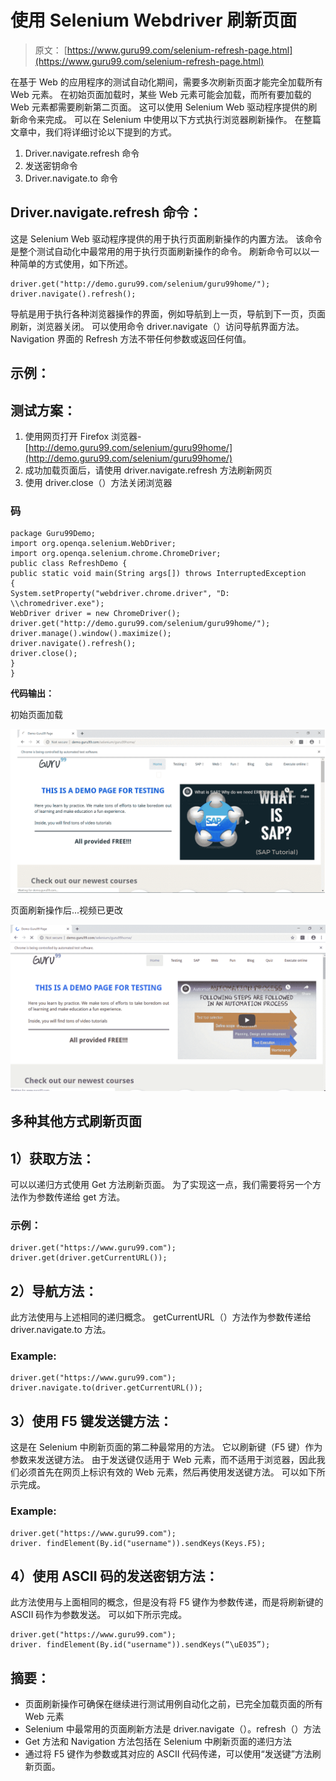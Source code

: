 # 使用 Selenium Webdriver 刷新页面

> 原文： [https://www.guru99.com/selenium-refresh-page.html](https://www.guru99.com/selenium-refresh-page.html)

在基于 Web 的应用程序的测试自动化期间，需要多次刷新页面才能完全加载所有 Web 元素。 在初始页面加载时，某些 Web 元素可能会加载，而所有要加载的 Web 元素都需要刷新第二页面。 这可以使用 Selenium Web 驱动程序提供的刷新命令来完成。 可以在 Selenium 中使用以下方式执行浏览器刷新操作。 在整篇文章中，我们将详细讨论以下提到的方式。

1.  Driver.navigate.refresh 命令
2.  发送密钥命令
3.  Driver.navigate.to 命令

## Driver.navigate.refresh 命令：

这是 Selenium Web 驱动程序提供的用于执行页面刷新操作的内置方法。 该命令是整个测试自动化中最常用的用于执行页面刷新操作的命令。 刷新命令可以以一种简单的方式使用，如下所述。

```
driver.get("http://demo.guru99.com/selenium/guru99home/");
driver.navigate().refresh();
```

导航是用于执行各种浏览器操作的界面，例如导航到上一页，导航到下一页，页面刷新，浏览器关闭。 可以使用命令 driver.navigate（）访问导航界面方法。 Navigation 界面的 Refresh 方法不带任何参数或返回任何值。

## **示例：**

## **测试方案：**

1.  使用网页打开 Firefox 浏览器- [http://demo.guru99.com/selenium/guru99home/](http://demo.guru99.com/selenium/guru99home/)
2.  成功加载页面后，请使用 driver.navigate.refresh 方法刷新网页
3.  使用 driver.close（）方法关闭浏览器

### 码

```
package Guru99Demo;
import org.openqa.selenium.WebDriver;
import org.openqa.selenium.chrome.ChromeDriver;
public class RefreshDemo {
public static void main(String args[]) throws InterruptedException
{
System.setProperty("webdriver.chrome.driver", "D: \\chromedriver.exe");
WebDriver driver = new ChromeDriver();
driver.get("http://demo.guru99.com/selenium/guru99home/");
driver.manage().window().maximize();
driver.navigate().refresh();
driver.close();
}
}
```

**代码输出：**

初始页面加载

![](img/04f9f54b993170f698430a3d871c2cc4.png)

页面刷新操作后...视频已更改

![](img/8536c02f080dd0fbf9c70e962572a7b2.png)

## **多种其他方式刷新页面**

## 1）获取方法：

可以以递归方式使用 Get 方法刷新页面。 为了实现这一点，我们需要将另一个方法作为参数传递给 get 方法。

### **示例：**

```
driver.get("https://www.guru99.com");
driver.get(driver.getCurrentURL());
```

## 2）导航方法：

此方法使用与上述相同的递归概念。 getCurrentURL（）方法作为参数传递给 driver.navigate.to 方法。

### **Example:**

```
driver.get("https://www.guru99.com");
driver.navigate.to(driver.getCurrentURL());
```

## 3）使用 F5 键发送键方法：

这是在 Selenium 中刷新页面的第二种最常用的方法。 它以刷新键（F5 键）作为参数来发送键方法。 由于发送键仅适用于 Web 元素，而不适用于浏览器，因此我们必须首先在网页上标识有效的 Web 元素，然后再使用发送键方法。 可以如下所示完成。

### **Example:**

```
driver.get("https://www.guru99.com");
driver. findElement(By.id("username")).sendKeys(Keys.F5); 
```

## 4）使用 ASCII 码的发送密钥方法：

此方法使用与上面相同的概念，但是没有将 F5 键作为参数传递，而是将刷新键的 ASCII 码作为参数发送。 可以如下所示完成。

```
driver.get("https://www.guru99.com");
driver. findElement(By.id("username")).sendKeys(“\uE035”); 
```

## **摘要：**

*   页面刷新操作可确保在继续进行测试用例自动化之前，已完全加载页面的所有 Web 元素
*   Selenium 中最常用的页面刷新方法是 driver.navigate（）。refresh（）方法
*   Get 方法和 Navigation 方法包括在 Selenium 中刷新页面的递归方法
*   通过将 F5 键作为参数或其对应的 ASCII 代码传递，可以使用“发送键”方法刷新页面。